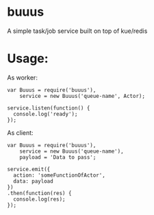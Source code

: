 buuus
=====

A simple task/job service built on top of kue/redis

Usage:
======

As worker:

```
var Buuus = require('buuus'),
    service = new Buuus('queue-name', Actor);

service.listen(function() {
  console.log('ready');
});
```

As client:

```
var Buuus = require('buuus'),
    service = new Buuus('queue-name'),
    payload = 'Data to pass';

service.emit({
  action: 'someFunctionOfActor',
  data: payload
})
.then(function(res) {
  console.log(res);
});
```
